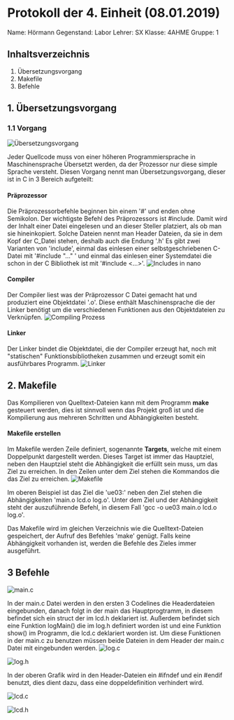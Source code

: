 
 # Protokoll der 4. Einheit (08.01.2019)
  Name: 		Hörmann
  Gegenstand: Labor
  Lehrer: SX
  Klasse: 4AHME
  Gruppe: 1
  ## Inhaltsverzeichnis

 1. Übersetzungsvorgang
 2. Makefile
 3. Befehle
 
 ## 1. Übersetzungsvorgang
 ### 1.1  Vorgang
 ![ Übersetzungsvorgang](https://github.com/HTLMechatronics/m15-la1-sx/blob/hoestm15/hoestm15/Images/Uebersetzungsvorgang__c%2B%2B.jpg) 

Jeder Quellcode muss von einer höheren Programmiersprache in Maschinensprache Übersetzt werden, da der Prozessor nur diese simple Sprache versteht. Diesen Vorgang nennt man Übersetzungsvorgang, dieser ist in C in 3 Bereich aufgeteilt:

#### Präprozessor
Die Präprozessorbefehle beginnen bin einem '#' und enden ohne Semikolon. Der wichtigste Befehl des Präprozessors ist #include. Damit wird der Inhalt einer Datei eingelesen und an dieser Steller platziert, als ob man sie hineinkopiert. Solche Dateien nennt man Header Dateien, da sie in dem Kopf der C_Datei stehen, deshalb auch die Endung '.h'
Es gibt zwei  Varianten von 'include', einmal das einlesen einer selbstgeschriebenen C-Datei mit '#include "..." ' und einmal das einlesen einer Systemdatei die schon in der C Bibliothek ist mit '#include <...>'. 
![Includes in nano](https://github.com/HTLMechatronics/m15-la1-sx/blob/hoestm15/hoestm15/Images/%23include.png)


#### Compiler
Der Compiler liest was der Präprozessor  C Datei gemacht hat und produziert eine Objektdatei '.o'.  Diese enthält Maschinensprache die der Linker benötigt um die verschiedenen Funktionen aus den Objektdateien zu Verknüpfen.
![Compiling Prozess](https://github.com/HTLMechatronics/m15-la1-sx/blob/hoestm15/hoestm15/Images/c-compiling.png)


#### Linker
Der Linker bindet die Objektdatei, die der Compiler erzeugt hat, noch mit "statischen" Funktionsbibliotheken zusammen und erzeugt somit ein ausführbares Programm. 
![Linker](https://github.com/HTLMechatronics/m15-la1-sx/blob/hoestm15/hoestm15/Images/1200px-Linker.svg.png)

## 2. Makefile
Das Kompilieren von Quelltext-Dateien kann mit dem Programm **make** gesteuert werden, dies ist sinnvoll wenn das Projekt groß ist und die Kompilierung aus mehreren Schritten und Abhängigkeiten besteht.

#### Makefile erstellen
 
 Im Makefile werden Zeile definiert, sogenannte **Targets**, welche mit einem Doppelpunkt dargestellt werden. Dieses Target ist immer das Hauptziel, neben den Hauptziel steht die Abhängigkeit die erfüllt sein muss, um das Ziel zu erreichen. In den Zeilen unter dem Ziel stehen die Kommandos die das Ziel zu erreichen.
 ![Makefile](https://github.com/HTLMechatronics/m15-la1-sx/blob/hoestm15/hoestm15/Images/Makefile.png)

Im oberen Beispiel ist das Ziel die 'ue03:' neben den Ziel stehen die Abhängigkeiten 'main.o lcd.o log.o'. Unter dem Ziel und der Abhängigkeit steht der auszuführende Befehl, in diesem Fall 'gcc -o ue03 main.o lcd.o log.o'.

Das Makefile wird im gleichen Verzeichnis wie die Quelltext-Dateien gespeichert, der Aufruf des Befehles 'make' genügt.
Falls keine Abhängigkeit vorhanden ist, werden die Befehle des Zieles immer ausgeführt. 

## 3 Befehle
![main.c](https://github.com/HTLMechatronics/m15-la1-sx/blob/hoestm15/hoestm15/Images/main.c.png)

In der main.c Datei werden in den ersten 3 Codelines die Headerdateien eingebunden, danach folgt in der main das Hauptprogtramm, in diesem befindet sich ein struct der im lcd.h deklariert ist. Außerdem befindet sich eine Funktion logMain() die im log.h definiert worden ist und eine Funktion show() im Programm, die lcd.c deklariert worden ist. Um diese Funktionen in der main.c zu benutzen müssen beide Dateien in dem Header der main.c Datei mit eingebunden werden.
![log.c](https://github.com/HTLMechatronics/m15-la1-sx/blob/hoestm15/hoestm15/Images/log.c.png)

![log.h](https://github.com/HTLMechatronics/m15-la1-sx/blob/hoestm15/hoestm15/Images/log.h.png)

In der oberen Grafik wird in den Header-Dateien ein #ifndef und ein #endif benutzt, dies dient dazu, dass eine doppeldefinition verhindert wird. 

![lcd.c](https://github.com/HTLMechatronics/m15-la1-sx/blob/hoestm15/hoestm15/Images/lcd.c.png)

![lcd.h](https://github.com/HTLMechatronics/m15-la1-sx/blob/hoestm15/hoestm15/Images/lcd.h.png)


